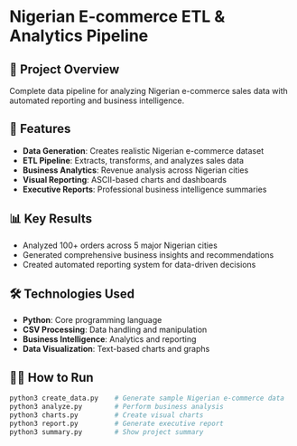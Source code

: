 # Nigerian E-commerce ETL & Analytics Pipeline

## 🎯 Project Overview
Complete data pipeline for analyzing Nigerian e-commerce sales data with automated reporting and business intelligence.

## 🚀 Features
- **Data Generation**: Creates realistic Nigerian e-commerce dataset
- **ETL Pipeline**: Extracts, transforms, and analyzes sales data
- **Business Analytics**: Revenue analysis across Nigerian cities
- **Visual Reporting**: ASCII-based charts and dashboards
- **Executive Reports**: Professional business intelligence summaries

## 📊 Key Results
- Analyzed 100+ orders across 5 major Nigerian cities
- Generated comprehensive business insights and recommendations
- Created automated reporting system for data-driven decisions

## 🛠️ Technologies Used
- **Python**: Core programming language
- **CSV Processing**: Data handling and manipulation
- **Business Intelligence**: Analytics and reporting
- **Data Visualization**: Text-based charts and graphs

## 🏃‍♂️ How to Run
```bash
python3 create_data.py    # Generate sample Nigerian e-commerce data
python3 analyze.py        # Perform business analysis
python3 charts.py         # Create visual charts
python3 report.py         # Generate executive report
python3 summary.py        # Show project summary

